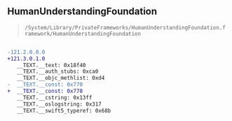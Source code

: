## HumanUnderstandingFoundation

> `/System/Library/PrivateFrameworks/HumanUnderstandingFoundation.framework/HumanUnderstandingFoundation`

```diff

-121.2.0.0.0
+121.3.0.1.0
   __TEXT.__text: 0x18f40
   __TEXT.__auth_stubs: 0xca0
   __TEXT.__objc_methlist: 0xd4
-  __TEXT.__const: 0x770
+  __TEXT.__const: 0x778
   __TEXT.__cstring: 0x13ff
   __TEXT.__oslogstring: 0x317
   __TEXT.__swift5_typeref: 0x68b

```
